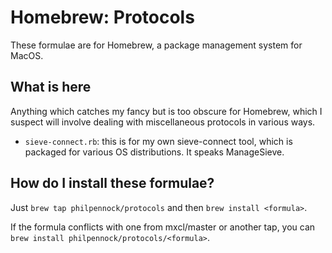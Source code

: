 Homebrew: Protocols
===================

These formulae are for Homebrew, a package management system for MacOS.

What is here
------------

Anything which catches my fancy but is too obscure for Homebrew, which I
suspect will involve dealing with miscellaneous protocols in various ways.

* `sieve-connect.rb`: this is for my own sieve-connect tool, which is
   packaged for various OS distributions.  It speaks ManageSieve.


How do I install these formulae?
--------------------------------

Just `brew tap philpennock/protocols` and then `brew install <formula>`.

If the formula conflicts with one from mxcl/master or another tap, you can
`brew install philpennock/protocols/<formula>`.


